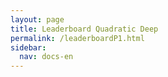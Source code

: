 ```yaml
---
layout: page
title: Leaderboard Quadratic Deep
permalink: /leaderboardP1.html
sidebar:
  nav: docs-en
---
```


